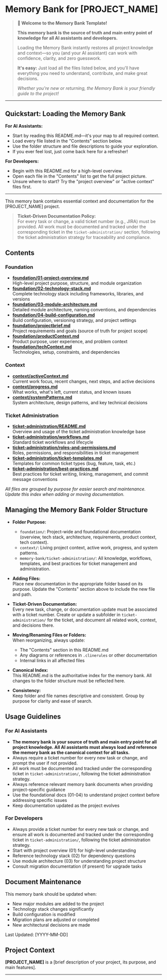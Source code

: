 # Memory Bank for [PROJECT_NAME]

> **👋 Welcome to the Memory Bank Template!**
>  
> **This memory bank is the source of truth and main entry point of knowledge for all AI assistants and developers.**  
>  
> Loading the Memory Bank instantly restores all project knowledge and context—so you (and your AI assistant) can work with confidence, clarity, and zero guesswork.  
>  
> **It's easy:** Just load all the files listed below, and you'll have everything you need to understand, contribute, and make great decisions.  
>  
> _Whether you're new or returning, the Memory Bank is your friendly guide to the project!_

---

## Quickstart: Loading the Memory Bank

**For AI Assistants:**  
- Start by reading this README.md—it's your map to all required context.
- Load every file listed in the "Contents" section below.  
- Use the folder structure and file descriptions to guide your exploration.
- If you ever feel lost, just come back here for a refresher!

**For Developers:**  
- Begin with this README.md for a high-level overview.
- Open each file in the "Contents" list to get the full project picture.
- Unsure where to start? Try the "project overview" or "active context" files first.

---

This memory bank contains essential context and documentation for the [PROJECT_NAME] project.

> **Ticket-Driven Documentation Policy:**  
> For every task or change, a valid ticket number (e.g., JIRA) must be provided. All work must be documented and tracked under the corresponding ticket in the `ticket-administration/` section, following the ticket administration strategy for traceability and compliance.

## Contents

### Foundation

- **[foundation/01-project-overview.md](foundation/01-project-overview.md)**  
  High-level project purpose, structure, and module organization
- **[foundation/02-technology-stack.md](foundation/02-technology-stack.md)**  
  Complete technology stack including frameworks, libraries, and versions
- **[foundation/03-module-architecture.md](foundation/03-module-architecture.md)**  
  Detailed module architecture, naming conventions, and dependencies
- **[foundation/04-build-configuration.md](foundation/04-build-configuration.md)**  
  Build configuration, versioning strategy, and project settings
- **[foundation/projectbrief.md](foundation/projectbrief.md)**  
  Project requirements and goals (source of truth for project scope)
- **[foundation/productContext.md](foundation/productContext.md)**  
  Product purpose, user experience, and problem context
- **[foundation/techContext.md](foundation/techContext.md)**  
  Technologies, setup, constraints, and dependencies

### Context

- **[context/activeContext.md](context/activeContext.md)**  
  Current work focus, recent changes, next steps, and active decisions
- **[context/progress.md](context/progress.md)**  
  What works, what's left, current status, and known issues
- **[context/systemPatterns.md](context/systemPatterns.md)**  
  System architecture, design patterns, and key technical decisions

### Ticket Administration

- **[ticket-administration/README.md](memory-bank/ticket-administration/README.md)**  
  Overview and usage of the ticket administration knowledge base
- **[ticket-administration/workflows.md](memory-bank/ticket-administration/workflows.md)**  
  Standard ticket workflows and lifecycle
- **[ticket-administration/roles-and-permissions.md](memory-bank/ticket-administration/roles-and-permissions.md)**  
  Roles, permissions, and responsibilities in ticket management
- **[ticket-administration/ticket-templates.md](memory-bank/ticket-administration/ticket-templates.md)**  
  Templates for common ticket types (bug, feature, task, etc.)
- **[ticket-administration/best-practices.md](memory-bank/ticket-administration/best-practices.md)**  
  Best practices for ticket writing, linking, management, and commit message conventions

*All files are grouped by purpose for easier search and maintenance. Update this index when adding or moving documentation.*

## Managing the Memory Bank Folder Structure

- **Folder Purpose:**
  - `foundation/`: Project-wide and foundational documentation (overview, tech stack, architecture, requirements, product context, tech context).
  - `context/`: Living project context, active work, progress, and system patterns.
  - `memory-bank/ticket-administration/`: All knowledge, workflows, templates, and best practices for ticket management and administration.

- **Adding Files:**  
  Place new documentation in the appropriate folder based on its purpose. Update the "Contents" section above to include the new file and path.

- **Ticket-Driven Documentation:**  
  Every new task, change, or documentation update must be associated with a ticket number. Create or update a subfolder in `ticket-administration/` for the ticket, and document all related work, context, and decisions there.

- **Moving/Renaming Files or Folders:**  
  When reorganizing, always update:
    - The "Contents" section in this README.md
    - Any diagrams or references in `.clinerules` or other documentation
    - Internal links in all affected files

- **Canonical Index:**  
  This README.md is the authoritative index for the memory bank. All changes to the folder structure must be reflected here.

- **Consistency:**  
  Keep folder and file names descriptive and consistent. Group by purpose for clarity and ease of search.

## Usage Guidelines

### For AI Assistants
- **The memory bank is your source of truth and main entry point for all project knowledge. All AI assistants must always load and reference the memory bank as the canonical context for all tasks.**
- Always require a ticket number for every new task or change, and prompt the user if not provided.
- All work must be documented and tracked under the corresponding ticket in `ticket-administration/`, following the ticket administration strategy.
- Always reference relevant memory bank documents when providing project-specific guidance
- Use the foundational docs (01-04) to understand project context before addressing specific issues
- Keep documentation updated as the project evolves

### For Developers
- Always provide a ticket number for every new task or change, and ensure all work is documented and tracked under the corresponding ticket in `ticket-administration/`, following the ticket administration strategy.
- Start with project overview (01) for high-level understanding
- Reference technology stack (02) for dependency questions
- Use module architecture (03) for understanding project structure
- Consult migration documentation (if present) for upgrade tasks

## Document Maintenance

This memory bank should be updated when:
- New major modules are added to the project
- Technology stack changes significantly
- Build configuration is modified
- Migration plans are adjusted or completed
- New architectural decisions are made

Last Updated: [YYYY-MM-DD]

## Project Context

**[PROJECT_NAME]** is a [brief description of your project, its purpose, and main features].

---
